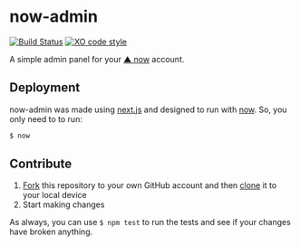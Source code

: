 now-admin
=========

[![Build Status](https://travis-ci.org/colkito/now-admin.svg?branch=master)](https://travis-ci.org/colkito/now-admin)
[![XO code style](https://img.shields.io/badge/code_style-XO-5ed9c7.svg)](https://github.com/sindresorhus/xo)

A simple admin panel for your [▲ now](https://now.sh) account.

## Deployment

now-admin was made using [next.js](https://github.com/zeit/next.js/) and designed to run with [now](https://github.com/zeit/now). So, you only need to to run:

```bash
$ now
```


## Contribute

1. [Fork](https://help.github.com/articles/fork-a-repo/) this repository to your own GitHub account and then [clone](https://help.github.com/articles/cloning-a-repository/) it to your local device
2. Start making changes

As always, you can use `$ npm test` to run the tests and see if your changes have broken anything.
